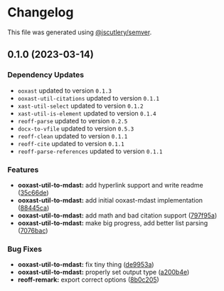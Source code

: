 # Changelog

This file was generated using [@jscutlery/semver](https://github.com/jscutlery/semver).

## 0.1.0 (2023-03-14)

### Dependency Updates

* `ooxast` updated to version `0.1.3`
* `ooxast-util-citations` updated to version `0.1.1`
* `xast-util-select` updated to version `0.1.2`
* `xast-util-is-element` updated to version `0.1.4`
* `reoff-parse` updated to version `0.2.5`
* `docx-to-vfile` updated to version `0.5.3`
* `reoff-clean` updated to version `0.1.1`
* `reoff-cite` updated to version `0.1.1`
* `reoff-parse-references` updated to version `0.1.1`

### Features

* **ooxast-util-to-mdast:** add hyperlink support and write readme ([35c66de](https://github.com/TrialAndErrorOrg/parsers/commit/35c66debe846f30fb88122f2cdea085e39c32c26))
* **ooxast-util-to-mdast:** add initial ooxast-mdast implementation ([88445ca](https://github.com/TrialAndErrorOrg/parsers/commit/88445caf759f9bb4d668789e2146050240cd9012))
* **ooxast-util-to-mdast:** add math and bad citation support ([797f95a](https://github.com/TrialAndErrorOrg/parsers/commit/797f95addd245a57b7b79223698b446d97e1ec5b))
* **ooxast-util-to-mdast:** make big progress, add better list parsing ([7076bac](https://github.com/TrialAndErrorOrg/parsers/commit/7076bac9b39ae9aea05b9725f877d5a19b0bfc02))


### Bug Fixes

* **ooxast-util-to-mdast:** fix tiny thing ([de9953a](https://github.com/TrialAndErrorOrg/parsers/commit/de9953ad0e26633c38b4df0e72efd52019677867))
* **ooxast-util-to-mdast:** properly set output type ([a200b4e](https://github.com/TrialAndErrorOrg/parsers/commit/a200b4ee819e2421f059d6d983c1b14f037fb68c))
* **reoff-remark:** export correct options ([8b0c205](https://github.com/TrialAndErrorOrg/parsers/commit/8b0c2055ae6dcaa41c09c7d53624379f69ca5e52))
